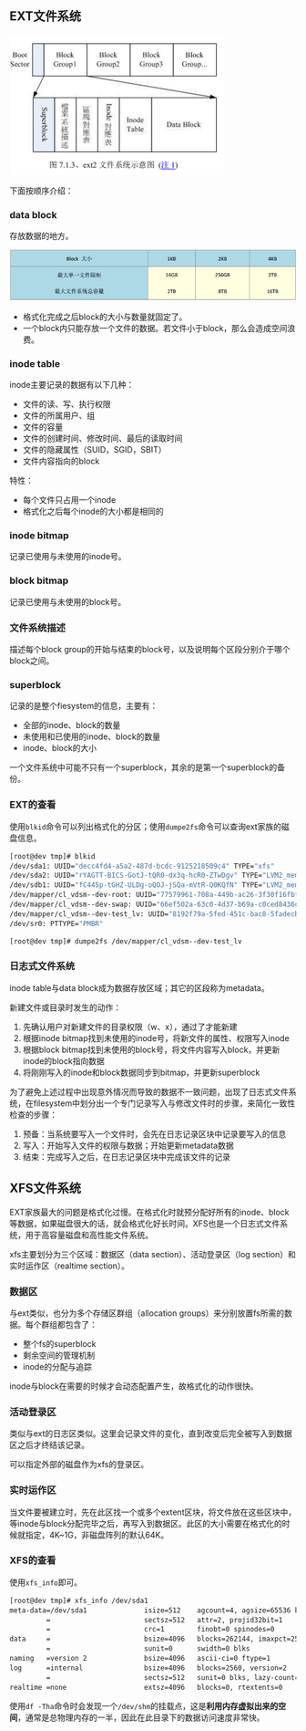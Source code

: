 ## EXT文件系统

![ext2示意图](img/ext2示意图)

下面按顺序介绍：

### data block

存放数据的地方。

![](img/ext2下的block对文件大小的限制.png)

- 格式化完成之后block的大小与数量就固定了。
- 一个block内只能存放一个文件的数据。若文件小于block，那么会造成空间浪费。

### inode table

inode主要记录的数据有以下几种：

- 文件的读、写、执行权限
- 文件的所属用户、组
- 文件的容量
- 文件的创建时间、修改时间、最后的读取时间
- 文件的隐藏属性（SUID，SGID，SBIT）
- 文件内容指向的block

特性：

- 每个文件只占用一个inode
- 格式化之后每个inode的大小都是相同的

### inode bitmap

记录已使用与未使用的inode号。

### block bitmap

记录已使用与未使用的block号。

### 文件系统描述

描述每个block group的开始与结束的block号，以及说明每个区段分别介于哪个block之间。

### superblock

记录的是整个fiesystem的信息，主要有：

- 全部的inode、block的数量
- 未使用和已使用的inode、block的数量
- inode、block的大小

一个文件系统中可能不只有一个superblock，其余的是第一个superblock的备份。



### EXT的查看

使用`blkid`命令可以列出格式化的分区；使用`dumpe2fs`命令可以查询ext家族的磁盘信息。

```bash
[root@dev tmp]# blkid
/dev/sda1: UUID="decc4fd4-a5a2-487d-bcdc-9125218509c4" TYPE="xfs"
/dev/sda2: UUID="rYAGTT-BICS-GotJ-tQR0-dx3q-hcR0-ZTwDgv" TYPE="LVM2_member"
/dev/sdb1: UUID="fC445p-tGHZ-ULDg-oQOJ-jSQa-mVtR-Q0KQfN" TYPE="LVM2_member"
/dev/mapper/cl_vdsm--dev-root: UUID="77579961-708a-449b-ac26-3f30f16fbfb5" TYPE="xfs"
/dev/mapper/cl_vdsm--dev-swap: UUID="66ef502a-63c0-4d37-b69a-c0ced8436c8f" TYPE="swap"
/dev/mapper/cl_vdsm--dev-test_lv: UUID="8192f79a-5fed-451c-bac8-5fadecb467da" TYPE="ext2"
/dev/sr0: PTTYPE="PMBR"
```

```bash
[root@dev tmp]# dumpe2fs /dev/mapper/cl_vdsm--dev-test_lv
```

### 日志式文件系统

inode table与data block成为数据存放区域；其它的区段称为metadata。

新建文件或目录时发生的动作：

1. 先确认用户对新建文件的目录权限（w、x），通过了才能新建
2. 根据inode bitmap找到未使用的inode号，将新文件的属性、权限写入inode
3. 根据block bitmap找到未使用的block号，将文件内容写入block，并更新inode的block指向数据
4. 将刚刚写入的inode和block数据同步到bitmap，并更新superblock

为了避免上述过程中出现意外情况而导致的数据不一致问题，出现了日志式文件系统，在filesystem中划分出一个专门记录写入与修改文件时的步骤，来简化一致性检查的步骤：

1. 预备：当系统要写入一个文件时，会先在日志记录区块中记录要写入的信息
2. 写入：开始写入文件的权限与数据；开始更新metadata数据
3. 结束：完成写入之后，在日志记录区块中完成该文件的记录

## XFS文件系统

EXT家族最大的问题是格式化过慢。在格式化时就预分配好所有的inode、block等数据，如果磁盘很大的话，就会格式化好长时间。XFS也是一个日志式文件系统，用于高容量磁盘和高性能文件系统。

xfs主要划分为三个区域：数据区（data section）、活动登录区（log section）和实时运作区（realtime section）。

### 数据区

与ext类似，也分为多个存储区群组（allocation groups）来分别放置fs所需的数据。每个群组都包含了：

- 整个fs的superblock
- 剩余空间的管理机制
- inode的分配与追踪

inode与block在需要的时候才会动态配置产生，故格式化的动作很快。

### 活动登录区

类似与ext的日志区类似。这里会记录文件的变化，直到改变后完全被写入到数据区之后才终结该记录。

可以指定外部的磁盘作为xfs的登录区。

### 实时运作区

当文件要被建立时，先在此区找一个或多个extent区块，将文件放在这些区块中，等inode与block分配完毕之后，再写入到数据区。此区的大小需要在格式化的时候就指定，4K~1G，非磁盘阵列的默认64K。

### XFS的查看

使用`xfs_info`即可。

```bash
[root@dev tmp]# xfs_info /dev/sda1
meta-data=/dev/sda1              isize=512    agcount=4, agsize=65536 blks
         =                       sectsz=512   attr=2, projid32bit=1
         =                       crc=1        finobt=0 spinodes=0
data     =                       bsize=4096   blocks=262144, imaxpct=25
         =                       sunit=0      swidth=0 blks
naming   =version 2              bsize=4096   ascii-ci=0 ftype=1
log      =internal               bsize=4096   blocks=2560, version=2
         =                       sectsz=512   sunit=0 blks, lazy-count=1
realtime =none                   extsz=4096   blocks=0, rtextents=0
```



使用`df -Tha`命令时会发现一个`/dev/shm`的挂载点，这是**利用内存虚拟出来的空间**，通常是总物理内存的一半，因此在此目录下的数据访问速度非常快。

